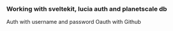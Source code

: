 ### Working with sveltekit, lucia auth and planetscale db

Auth with username and password
Oauth with Github
